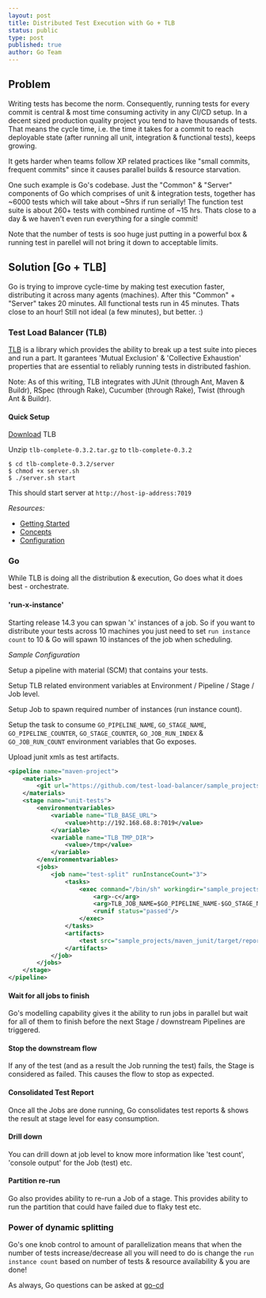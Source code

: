 ```yaml
---
layout: post
title: Distributed Test Execution with Go + TLB
status: public
type: post
published: true
author: Go Team
---
```


## Problem

Writing tests has become the norm. Consequently, running tests for every commit is central & most time consuming activity in any CI/CD setup. In a decent sized production quality project you tend to have thousands of tests. That means the cycle time, i.e. the time it takes for a commit to reach deployable state (after running all unit, integration & functional tests), keeps growing.

It gets harder when teams follow XP related practices like "small commits, frequent commits" since it causes parallel builds & resource starvation.

One such example is Go's codebase. Just the "Common" & "Server" components of Go which comprises of unit & integration tests, together has ~6000 tests which will take about ~5hrs if run serially! The function test suite is about 260+ tests with combined runtime of ~15 hrs. Thats close to a day & we haven't even run everything for a single commit!

Note that the number of tests is soo huge just putting in a powerful box & running test in parellel will not bring it down to acceptable limits.

## Solution [Go + TLB]

Go is trying to improve cycle-time by making test execution faster, distributing it across many agents (machines). After this "Common" + "Server" takes 20 minutes. All functional tests run in 45 minutes. Thats close to an hour! Still not ideal (a few minutes), but better. :)

### Test Load Balancer (TLB)

[TLB](http://test-load-balancer.github.io) is a library which provides the ability to break up a test suite into pieces and run a part. It garantees 'Mutual Exclusion' & 'Collective Exhaustion' properties that are essential to reliably running tests in distributed fashion.

Note: As of this writing, TLB integrates with JUnit (through Ant, Maven & Buildr), RSpec (through Rake), Cucumber (through Rake), Twist (through Ant & Buildr).

#### Quick Setup

[Download](https://code.google.com/p/tlb/downloads/detail?name=tlb-complete-0.3.2.tar.gz&can=2&q=) TLB

Unzip `tlb-complete-0.3.2.tar.gz` to `tlb-complete-0.3.2`

```
$ cd tlb-complete-0.3.2/server
$ chmod +x server.sh
$ ./server.sh start
```

This should start server at `http://host-ip-address:7019`

*Resources:*

* [Getting Started](http://test-load-balancer.github.io/doc-0_3_2/getting_started_with_tlb.html)
* [Concepts](http://test-load-balancer.github.io/doc-0_3_2/concepts.html)
* [Configuration](http://test-load-balancer.github.io/doc-0_3_2/configuration.html)

### Go

While TLB is doing all the distribution & execution, Go does what it does best - orchestrate. 

#### 'run-x-instance'

Starting release 14.3 you can spwan 'x' instances of a job. So if you want to distribute your tests across 10 machines you just need to set `run instance count` to 10 & Go will spawn 10 instances of the job when scheduling.

*Sample Configuration*

Setup a pipeline with material (SCM) that contains your tests.

[](/images/blog/run-x-instance/1.png)

Setup TLB related environment variables at Environment / Pipeline / Stage / Job level.

[](/images/blog/run-x-instance/2.png)

Setup Job to spawn required number of instances (run instance count).

[](/images/blog/run-x-instance/3.png)

Setup the task to consume `GO_PIPELINE_NAME`, `GO_STAGE_NAME`, `GO_PIPELINE_COUNTER`, `GO_STAGE_COUNTER`, `GO_JOB_RUN_INDEX` & `GO_JOB_RUN_COUNT` environment variables that Go exposes.

[](/images/blog/run-x-instance/4.png)

Upload junit xmls as test artifacts.

```xml
<pipeline name="maven-project">
    <materials>
        <git url="https://github.com/test-load-balancer/sample_projects.git" dest="sample_projects"/>
    </materials>
    <stage name="unit-tests">
        <environmentvariables>
            <variable name="TLB_BASE_URL">
                <value>http://192.168.68.8:7019</value>
            </variable>
            <variable name="TLB_TMP_DIR">
                <value>/tmp</value>
            </variable>
        </environmentvariables>
        <jobs>
            <job name="test-split" runInstanceCount="3">
                <tasks>
                    <exec command="/bin/sh" workingdir="sample_projects/maven_junit">
                        <arg>-c</arg>
                        <arg>TLB_JOB_NAME=$GO_PIPELINE_NAME-$GO_STAGE_NAME TLB_JOB_VERSION=$GO_PIPELINE_COUNTER-$GO_STAGE_COUNTER TLB_PARTITION_NUMBER=$GO_JOB_RUN_INDEX TLB_TOTAL_PARTITIONS=$GO_JOB_RUN_COUNT mvn clean test -DskipTests -Drun.tests.using.tlb=true</arg>
                        <runif status="passed"/>
                    </exec>
                </tasks>
                <artifacts>
                    <test src="sample_projects/maven_junit/target/reports/*.xml" dest="test-reports"/>
                </artifacts>
            </job>
        </jobs>
    </stage>
</pipeline>
```

#### Wait for all jobs to finish

Go's modelling capability gives it the ability to run jobs in parallel but wait for all of them to finish before the next Stage / downstream Pipelines are triggered.

[](/images/blog/run-x-instance/6.png)

#### Stop the downstream flow

If any of the test (and as a result the Job running the test) fails, the Stage is considered as failed. This causes the flow to stop as expected.

[](/images/blog/run-x-instance/5.png)

#### Consolidated Test Report

Once all the Jobs are done running, Go consolidates test reports & shows the result at stage level for easy consumption.

[](/images/blog/run-x-instance/7.png)

#### Drill down

You can drill down at job level to know more information like 'test count', 'console output' for the Job (test) etc.

[](/images/blog/run-x-instance/8.png)
[](/images/blog/run-x-instance/9.png)
[](/images/blog/run-x-instance/10.png)

#### Partition re-run

Go also provides ability to re-run a Job of a stage. This provides ability to run the partition that could have failed due to flaky test etc.

[](/images/blog/run-x-instance/11.png)

### Power of dynamic splitting

Go's one knob control to amount of parallelization means that when the number of tests increase/decrease all you will need to do is change the `run instance count` based on number of tests & resource availability & you are done!

As always, Go questions can be asked at [go-cd](https://groups.google.com/forum/#!forum/go-cd)
